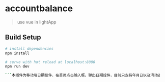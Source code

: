 # accountbalance

> use vue in lightApp

## Build Setup

``` bash
# install dependencies
npm install

# serve with hot reload at localhost:8080
npm run dev

```本插件为移动端日期控件，在首页点击输入框，弹出日期控件，目前只支持年月日以及滑动选择，选择确定便可显示相应日期，以后会完善。
